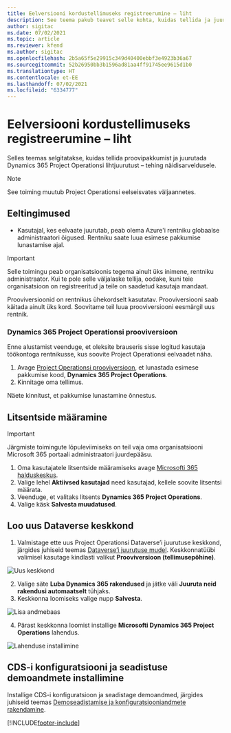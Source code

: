 ```yaml
---
title: Eelversiooni kordustellimuseks registreerumine – liht
description: See teema pakub teavet selle kohta, kuidas tellida ja juurutada Project Operations Lite’i juurutust – tehing näidisarveldusele.
author: sigitac
ms.date: 07/02/2021
ms.topic: article
ms.reviewer: kfend
ms.author: sigitac
ms.openlocfilehash: 2b5a65f5e29915c349d40400ebbf3e4923b36a67
ms.sourcegitcommit: 52b26950bb3b1596ad81aa4ff91745ee9615d1b0
ms.translationtype: HT
ms.contentlocale: et-EE
ms.lasthandoff: 07/02/2021
ms.locfileid: "6334777"
---
```

# <a name="sign-up-for-a-preview-subscription---lite"></a>Eelversiooni kordustellimuseks registreerumine – liht 

Selles teemas selgitatakse, kuidas tellida proovipakkumist ja juurutada Dynamics 365 Project Operationsi lihtjuurutust  – tehing näidisarveldusele.

> [!NOTE]
> See toiming muutub Project Operationsi eelseisvates väljaannetes.

## <a name="prerequisites"></a>Eeltingimused
- Kasutajal, kes eelvaate juurutab, peab olema Azure'i rentniku globaalse administraatori õigused. Rentniku saate luua esimese pakkumise lunastamise ajal.

> [!IMPORTANT]
> Selle toimingu peab organisatsioonis tegema ainult üks inimene, rentniku administraator. Kui te pole selle väljalaske tellija, oodake, kuni teie organisatsioon on registreeritud ja teile on saadetud kasutaja mandaat.
> 
> Prooviversioonid on rentnikus ühekordselt kasutatav. Prooviversiooni saab käitada ainult üks kord. Soovitame teil luua prooviversiooni eesmärgil uus rentnik.

### <a name="dynamics-365-project-operations-trial"></a>Dynamics 365 Project Operationsi prooviversioon 

Enne alustamist veenduge, et oleksite brauseris sisse logitud kasutaja töökontoga rentnikusse, kus soovite Project Operationsi eelvaadet näha.

1. Avage [Project Operationsi prooviversioon](https://aka.ms/try-po), et lunastada esimese pakkumise kood, **Dynamics 365 Project Operations**.
2. Kinnitage oma tellimus.

  Näete kinnitust, et pakkumise lunastamine õnnestus.

## <a name="assign-licenses"></a>Litsentside määramine

> [!IMPORTANT]
> Järgmiste toimingute lõpuleviimiseks on teil vaja oma organisatsiooni Microsoft 365 portaali administraatori juurdepääsu.


1. Oma kasutajatele litsentside määramiseks avage [Microsofti 365 halduskeskus](https://portal.office.com/).
2. Valige lehel **Aktiivsed kasutajad** need kasutajad, kellele soovite litsentsi määrata.
3. Veenduge, et valitaks litsents **Dynamics 365 Project Operations**. 
4. Valige käsk **Salvesta muudatused**.

## <a name="create-a-new-dataverse-environment"></a>Loo uus Dataverse keskkond

1. Valmistage ette uus Project Operationsi Dataverse’i juurutuse keskkond, järgides juhiseid teemas [Dataverse’i juurutuse mudel](lite-deployment.md). Keskkonnatüübi valimisel kasutage kindlasti valikut **Prooviversioon (tellimusepõhine)**.

  ![Uus keskkond](./media/19CreateEnvironment.png)

2. Valige säte **Luba Dynamics 365 rakendused** ja jätke väli **Juuruta neid rakendusi automaatselt** tühjaks.  
3. Keskkonna loomiseks valige nupp **Salvesta**.

  ![Lisa andmebaas](./media/20CreateEnvironment1.png)

4. Pärast keskkonna loomist installige **Microsofti Dynamics 365 Project Operations** lahendus. 

![Lahenduse installimine](./media/21InstallSolution.png)

## <a name="install-a-cds-configuration-and-setup-demo-data"></a>CDS-i konfiguratsiooni ja seadistuse demoandmete installimine

Installige CDS-i konfiguratsioon ja seadistage demoandmed, järgides juhiseid teemas [Demoseadistamise ja konfiguratsiooniandmete rakendamine](lite-apply-demo-setup-config-data.md).


[!INCLUDE[footer-include](../includes/footer-banner.md)]
